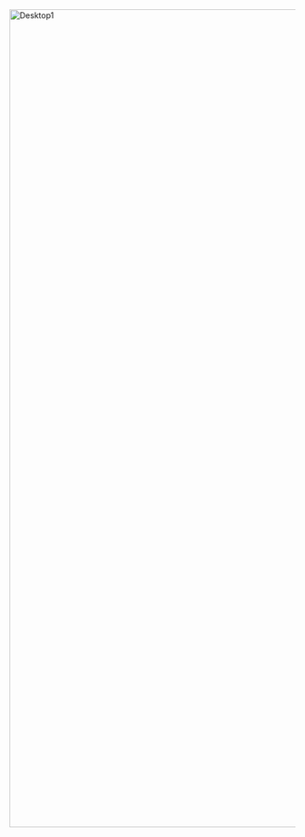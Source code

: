 <img width="1440" alt="Desktop1" src="https://github.com/sahithipendyala/Mid-Term-Exam1/assets/110784998/83b915ab-a6ae-4081-be0b-5c641db0c140">
